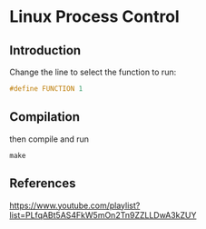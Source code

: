 # Linux Process Control

## Introduction

Change the line to select the function to run:

```c
#define FUNCTION 1
```

## Compilation

then compile and run

```shell
make
```

## References

https://www.youtube.com/playlist?list=PLfqABt5AS4FkW5mOn2Tn9ZZLLDwA3kZUY
